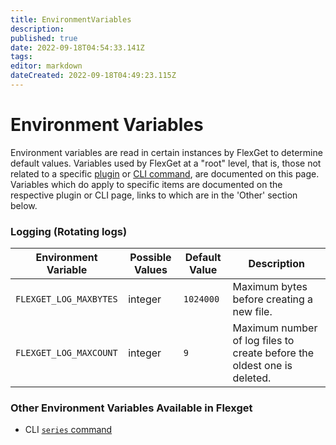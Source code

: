 ```yaml
---
title: EnvironmentVariables
description: 
published: true
date: 2022-09-18T04:54:33.141Z
tags: 
editor: markdown
dateCreated: 2022-09-18T04:49:23.115Z
---
```


# Environment Variables
Environment variables are read in certain instances by FlexGet to determine default values. Variables used by FlexGet at a "root" level, that is, those not related to a specific [plugin](/Plugin) or [CLI command](/CLI), are documented on this page. Variables which do apply to specific items are documented on the respective plugin or CLI page, links to which are in the 'Other' section below.

### Logging (Rotating logs)
| Environment Variable | Possible Values | Default Value | Description |
| --- | --- | --- | --- |
| `FLEXGET_LOG_MAXBYTES` | integer | `1024000` | Maximum bytes before creating a new file. |
| `FLEXGET_LOG_MAXCOUNT` | integer | `9` | Maximum number of log files to create before the oldest one is deleted. |

### Other Environment Variables Available in Flexget
- CLI [`series` command](/CLI/series#environment-variables)
